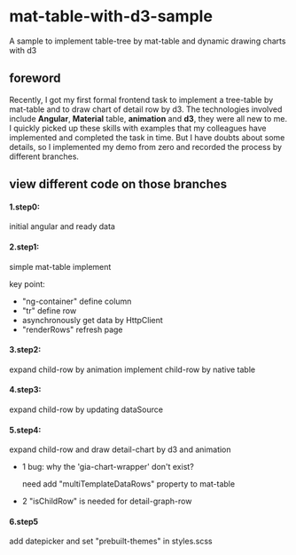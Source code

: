 # mat-table-with-d3-sample
A sample to implement table-tree by mat-table and dynamic drawing charts with d3 


## foreword

Recently, I got my first formal frontend task to implement a tree-table by mat-table and to draw chart of detail row by d3.
The technologies involved include __Angular__, __Material__ table, __animation__ and __d3__, they were all new to me. 
I quickly picked up these skills with examples that my colleagues have implemented and completed the task in time.
But I have doubts about some details, so I implemented my demo from zero and recorded the process by different branches.

## view different code on those branches
#### 1.step0:

initial angular and ready data

#### 2.step1:

simple mat-table implement

key point: 

  - "ng-container" define column
  - "tr" define row
  - asynchronously get data by HttpClient
  - "renderRows" refresh page
  
#### 3.step2:

expand child-row by animation
implement child-row by native table


#### 4.step3:

expand child-row by updating dataSource


#### 5.step4:

expand child-row and draw detail-chart by d3 and animation

- 1 bug: why the 'gia-chart-wrapper' don't exist?

    need add "multiTemplateDataRows" property to mat-table

- 2  "isChildRow" is needed for detail-graph-row

#### 6.step5

add datepicker and set "prebuilt-themes" in styles.scss
